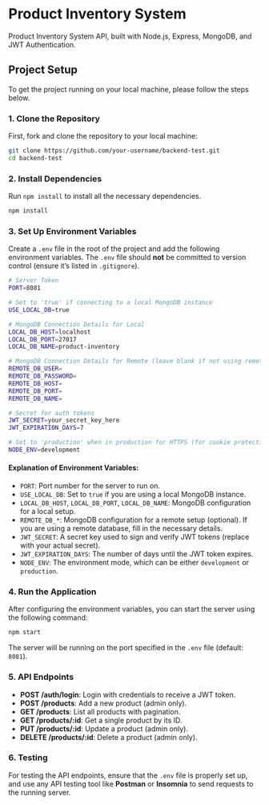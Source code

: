 # Product Inventory System

Product Inventory System API, built with Node.js, Express, MongoDB, and JWT Authentication.

## Project Setup

To get the project running on your local machine, please follow the steps below.

### 1. Clone the Repository

First, fork and clone the repository to your local machine:

```bash
git clone https://github.com/your-username/backend-test.git
cd backend-test
```

### 2. Install Dependencies

Run `npm install` to install all the necessary dependencies.

```bash
npm install
```

### 3. Set Up Environment Variables

Create a `.env` file in the root of the project and add the following environment variables. The `.env` file should **not** be committed to version control (ensure it’s listed in `.gitignore`).

```bash
# Server Token
PORT=8081

# Set to 'true' if connecting to a local MongoDB instance
USE_LOCAL_DB=true

# MongoDB Connection Details for Local
LOCAL_DB_HOST=localhost
LOCAL_DB_PORT=27017
LOCAL_DB_NAME=product-inventory

# MongoDB Connection Details for Remote (leave blank if not using remote DB)
REMOTE_DB_USER=
REMOTE_DB_PASSWORD=
REMOTE_DB_HOST=
REMOTE_DB_PORT=
REMOTE_DB_NAME=

# Secret for auth tokens
JWT_SECRET=your_secret_key_here
JWT_EXPIRATION_DAYS=7

# Set to 'production' when in production for HTTPS (for cookie protection)
NODE_ENV=development
```

#### Explanation of Environment Variables:

- `PORT`: Port number for the server to run on.
- `USE_LOCAL_DB`: Set to `true` if you are using a local MongoDB instance.
- `LOCAL_DB_HOST`, `LOCAL_DB_PORT`, `LOCAL_DB_NAME`: MongoDB configuration for a local setup.
- `REMOTE_DB_*`: MongoDB configuration for a remote setup (optional). If you are using a remote database, fill in the necessary details.
- `JWT_SECRET`: A secret key used to sign and verify JWT tokens (replace with your actual secret).
- `JWT_EXPIRATION_DAYS`: The number of days until the JWT token expires.
- `NODE_ENV`: The environment mode, which can be either `development` or `production`.

### 4. Run the Application

After configuring the environment variables, you can start the server using the following command:

```bash
npm start
```

The server will be running on the port specified in the `.env` file (default: `8081`).

### 5. API Endpoints

- **POST /auth/login**: Login with credentials to receive a JWT token.
- **POST /products**: Add a new product (admin only).
- **GET /products**: List all products with pagination.
- **GET /products/:id**: Get a single product by its ID.
- **PUT /products/:id**: Update a product (admin only).
- **DELETE /products/:id**: Delete a product (admin only).

### 6. Testing

For testing the API endpoints, ensure that the `.env` file is properly set up, and use any API testing tool like **Postman** or **Insomnia** to send requests to the running server.